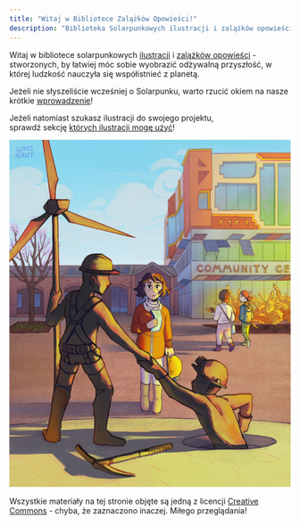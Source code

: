 ```yaml
---
title: "Witaj w Bibliotece Zalążków Opowieści!"
description: "Biblioteka Solarpunkowych ilustracji i zalążków opowieści stworzonych, łatwiej móc sobie wyobrazić lepszą przyszłość klimatyczną!"
---
```


Witaj w bibliotece solarpunkowych [ilustracji](art) i [zalążków opowieści](seeds/) - stworzonych, by łatwiej móc sobie wyobrazić odżywalną przyszłość, w której ludzkość nauczyła się współistnieć z planetą.

Jeżeli nie słyszeliście wcześniej o Solarpunku, warto rzucić okiem na nasze krótkie [wprowadzenie](essays/what-is-solarpunk)!

Jeżeli natomiast szukasz ilustracji do swojego projektu, sprawdź sekcję [których ilustracji mogę użyć](pages/which-art-can-i-use)!

![Dom Kultury autorstwa The Lemonaut](cover.jpg "[Dom Kultury](art/the-lemonaut-community-center/) CC BY-SA 4.0 [The Lemonaut](authors/thelemonaut)")

Wszystkie materiały na tej stronie objęte są jedną z licencji [Creative Commons](https://creativecommons.pl/poznaj-licencje-creative-commons/) - chyba, że zaznaczono inaczej. Miłego przeglądania!
